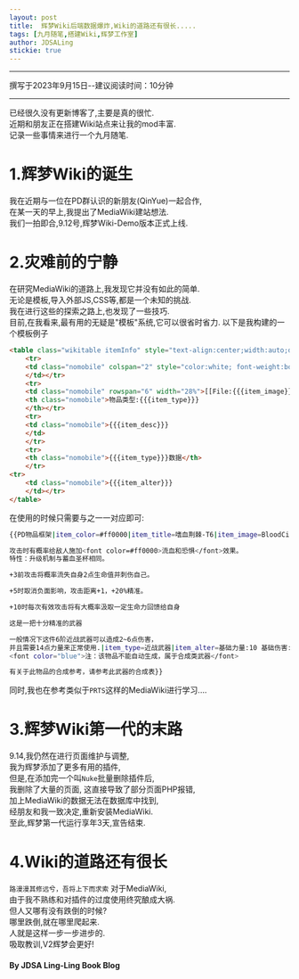 ```yaml
---
layout: post
title:  辉梦Wiki后端数据爆炸,Wiki的道路还有很长.....
tags: [九月随笔,搭建Wiki,辉梦工作室]
author: JDSALing
stickie: true
---
```


---
撰写于2023年9月15日--建议阅读时间：10分钟

---

已经很久没有更新博客了,主要是真的很忙.  
近期和朋友正在搭建Wiki站点来让我的mod丰富.  
记录一些事情来进行一个九月随笔.

# 1.辉梦Wiki的诞生
我在近期与一位在PD群认识的新朋友(QinYue)一起合作,  
在某一天的早上,我提出了MediaWiki建站想法.  
我们一拍即合,9.12号,辉梦Wiki-Demo版本正式上线.

# 2.灾难前的宁静
在研究MediaWiki的道路上,我发现它并没有如此的简单.  
无论是模板,导入外部JS,CSS等,都是一个未知的挑战.  
我在进行这些的探索之路上,也发现了一些技巧.  
目前,在我看来,最有用的无疑是"模板"系统,它可以很省时省力.
以下是我构建的一个模板例子

```html
<table class="wikitable itemInfo" style="text-align:center;width:auto;display: table;white-space: normal;">
    <tr>
    <td class="nomobile" colspan="2" style="color:white; font-weight:bold; background-color:{{{item_color}}}">{{{item_title}}}
    </td></tr>
    <tr>
    <td class="nomobile" rowspan="6" width="28%">[[File:{{{item_image}}}]]</td>
    <th class="nomobile">物品类型:{{{item_type}}}
    </th></tr>
    <tr>
    <td class="nomobile">{{{item_desc}}}
    </td>
    </tr>
    <tr>
    <th class="nomobile">{{{item_type}}}数据</th>
    </tr>
<tr>
    <td class="nomobile">{{{item_alter}}}
    </td></tr>
</table>
```

在使用的时候只需要与之一一对应即可: 

```bash
{{PD物品框架|item_color=#ff0000|item_title=嗜血荆棘-T6|item_image=BloodCite.png|item_desc=鲜血腐蚀所残留的倒悬树之刺。舍弃了仅存的秩序，独留狂暴与混乱。

攻击时有概率给敌人施加<font color=#ff0000>流血和恐惧</font>效果。
特性：升级机制与蓄血圣杯相同。

+3前攻击将概率流失自身2点生命值并刺伤自己。

+5时取消负面影响，攻击距离+1，+20%精准。

+10时每次有效攻击将有大概率汲取一定生命力回馈给自身

这是一把十分精准的武器

一般情况下这件6阶近战武器可以造成2~6点伤害，
并且需要14点力量来正常使用.|item_type=近战武器|item_alter=基础力量:10 基础伤害:2-6 攻速:普通 攻距:详见描述
<font color="blue">注：该物品不能自动生成，属于合成类武器</font>

有关于此物品的合成参考，请参考此武器的合成表}}
```

同时,我也在参考类似于`PRTS`这样的MediaWiki进行学习....

# 3.辉梦Wiki第一代的末路
9.14,我仍然在进行页面维护与调整,  
我为辉梦添加了更多有用的插件,   
但是,在添加完一个叫`Nuke`批量删除插件后,  
我删除了大量的页面,
这直接导致了部分页面PHP报错,  
加上MediaWiki的数据无法在数据库中找到,  
经朋友和我一致决定,重新安装MediaWiki.  
至此,辉梦第一代运行享年3天,宣告结束.

# 4.Wiki的道路还有很长
`路漫漫其修远兮，吾将上下而求索` 
对于MediaWiki,  
由于我不熟练和对插件的过度使用终究酿成大祸.  
但人又哪有没有跌倒的时候?  
哪里跌倒,就在哪里爬起来.  
人就是这样一步一步进步的.  
吸取教训,V2辉梦会更好!

#### By JDSA Ling-Ling Book Blog



